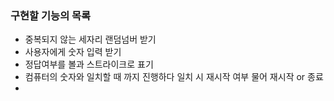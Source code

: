 ### 구현할 기능의 목록
* 중복되지 않는 세자리 랜덤넘버 받기
* 사용자에게 숫자 입력 받기
* 정답여부를 볼과 스트라이크로 표기
* 컴퓨터의 숫자와 일치할 때 까지 진행하다 일치 시 재시작 여부 물어 재시작 or 종료
* 